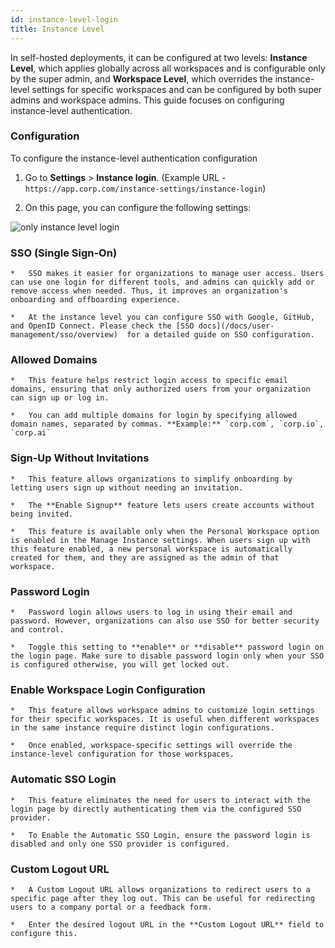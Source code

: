 ```yaml
---
id: instance-level-login
title: Instance Level
---
```


In self-hosted deployments, it can be configured at two levels: **Instance Level**, which applies globally across all workspaces and is configurable only by the super admin, and **Workspace Level**, which overrides the instance-level settings for specific workspaces and can be configured by both super admins and workspace admins. This guide focuses on configuring instance-level authentication.

### Configuration

To configure the instance-level authentication configuration

1.  Go to **Settings** > **Instance login**.  (Example URL - `https://app.corp.com/instance-settings/instance-login`)
    
2.  On this page, you can configure the following settings:

<img className="screenshot-full img-l" src="/img/user-management/authentication/selfhosted/instance-level.png" alt="only instance level login" />

###   SSO (Single Sign-On)
    
    *   SSO makes it easier for organizations to manage user access. Users can use one login for different tools, and admins can quickly add or remove access when needed. Thus, it improves an organization's onboarding and offboarding experience.
        
    *   At the instance level you can configure SSO with Google, GitHub, and OpenID Connect. Please check the [SSO docs](/docs/user-management/sso/overview)  for a detailed guide on SSO configuration.
        

###   Allowed Domains
    
    *   This feature helps restrict login access to specific email domains, ensuring that only authorized users from your organization can sign up or log in.
        
    *   You can add multiple domains for login by specifying allowed domain names, separated by commas. **Example:** `corp.com`, `corp.io`, `corp.ai`
        

### Sign-Up Without Invitations
    
    *   This feature allows organizations to simplify onboarding by letting users sign up without needing an invitation.
        
    *   The **Enable Signup** feature lets users create accounts without being invited.
        
    *   This feature is available only when the Personal Workspace option is enabled in the Manage Instance settings. When users sign up with this feature enabled, a new personal workspace is automatically created for them, and they are assigned as the admin of that workspace. 
        
###   Password Login
    
    *   Password login allows users to log in using their email and password. However, organizations can also use SSO for better security and control.
        
    *   Toggle this setting to **enable** or **disable** password login on the login page. Make sure to disable password login only when your SSO is configured otherwise, you will get locked out.
        
###   Enable Workspace Login Configuration
    
    *   This feature allows workspace admins to customize login settings for their specific workspaces. It is useful when different workspaces in the same instance require distinct login configurations.
        
    *   Once enabled, workspace-specific settings will override the instance-level configuration for those workspaces.
        
###  Automatic SSO Login
    
    *   This feature eliminates the need for users to interact with the login page by directly authenticating them via the configured SSO provider.
        
    *   To Enable the Automatic SSO Login, ensure the password login is disabled and only one SSO provider is configured.
        
###   Custom Logout URL
    
    *   A Custom Logout URL allows organizations to redirect users to a specific page after they log out. This can be useful for redirecting users to a company portal or a feedback form.
        
    *   Enter the desired logout URL in the **Custom Logout URL** field to configure this.